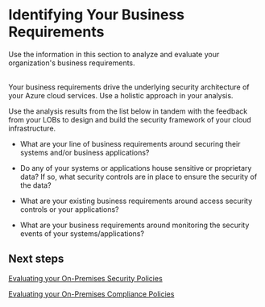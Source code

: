 # Identifying Your Business Requirements

Use the information in this section to analyze and evaluate your organization's business requirements.  
  

Your business requirements drive the underlying security architecture of your Azure cloud services. Use a holistic approach in your analysis. 

Use the analysis results from the list below in tandem with the feedback from your LOBs to design and build the security framework of your cloud infrastructure.


- What are your line of business requirements around securing their systems and/or business applications? 


- Do any of your systems or applications house sensitive or proprietary data? If so, what security controls are in place to ensure the security of the data? 


- What are your existing business requirements around access security controls or your applications? 


- What are your business requirements around monitoring the security events of your systems/applications? 






 


## Next steps 

[Evaluating your On-Premises Security Policies](https://github.com/nmcgregor/Azure-Security/blob/master/1.1-Evaluating-your-On-Premise-Security-Policies.md)



 

[Evaluating your On-Premises Compliance Policies](https://github.com/nmcgregor/Azure-Security/blob/master/1.2-Evaluating-your-On-Premise-Compliance-Policies.md)

